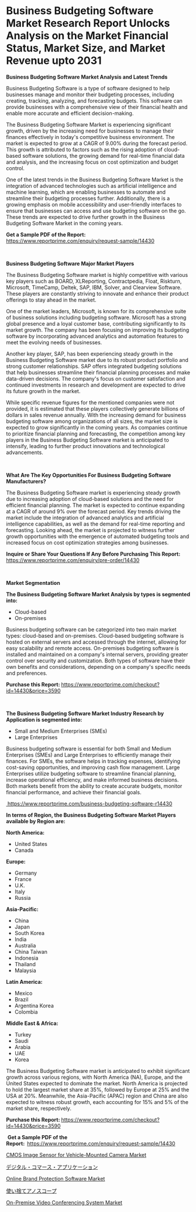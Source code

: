 <p><h1>Business Budgeting Software Market Research Report Unlocks Analysis on the Market Financial Status, Market Size, and Market Revenue upto 2031</h1></p><p><strong>Business Budgeting Software Market Analysis and Latest Trends</strong></p>
<p><p>Business Budgeting Software is a type of software designed to help businesses manage and monitor their budgeting processes, including creating, tracking, analyzing, and forecasting budgets. This software can provide businesses with a comprehensive view of their financial health and enable more accurate and efficient decision-making.</p><p>The Business Budgeting Software Market is experiencing significant growth, driven by the increasing need for businesses to manage their finances effectively in today's competitive business environment. The market is expected to grow at a CAGR of 9.00% during the forecast period. This growth is attributed to factors such as the rising adoption of cloud-based software solutions, the growing demand for real-time financial data and analysis, and the increasing focus on cost optimization and budget control.</p><p>One of the latest trends in the Business Budgeting Software Market is the integration of advanced technologies such as artificial intelligence and machine learning, which are enabling businesses to automate and streamline their budgeting processes further. Additionally, there is a growing emphasis on mobile accessibility and user-friendly interfaces to ensure that businesses can access and use budgeting software on the go. These trends are expected to drive further growth in the Business Budgeting Software Market in the coming years.</p></p>
<p><strong>Get a Sample PDF of the Report:&nbsp;</strong> <a href="https://www.reportprime.com/enquiry/request-sample/14430">https://www.reportprime.com/enquiry/request-sample/14430</a></p>
<p>&nbsp;</p>
<p><strong>Business Budgeting Software Major Market Players</strong></p>
<p><p>The Business Budgeting Software market is highly competitive with various key players such as BOARD, XLReporting, Contractpedia, Float, Riskturn, Microsoft, TimeCamp, Deltek, SAP, IBM, Solver, and Clearview Software. These players are constantly striving to innovate and enhance their product offerings to stay ahead in the market.</p><p>One of the market leaders, Microsoft, is known for its comprehensive suite of business solutions including budgeting software. Microsoft has a strong global presence and a loyal customer base, contributing significantly to its market growth. The company has been focusing on improving its budgeting software by incorporating advanced analytics and automation features to meet the evolving needs of businesses.</p><p>Another key player, SAP, has been experiencing steady growth in the Business Budgeting Software market due to its robust product portfolio and strong customer relationships. SAP offers integrated budgeting solutions that help businesses streamline their financial planning processes and make data-driven decisions. The company's focus on customer satisfaction and continued investments in research and development are expected to drive its future growth in the market.</p><p>While specific revenue figures for the mentioned companies were not provided, it is estimated that these players collectively generate billions of dollars in sales revenue annually. With the increasing demand for business budgeting software among organizations of all sizes, the market size is expected to grow significantly in the coming years. As companies continue to prioritize financial planning and forecasting, the competition among key players in the Business Budgeting Software market is anticipated to intensify, leading to further product innovations and technological advancements.</p></p>
<p>&nbsp;</p>
<p><strong>What Are The Key Opportunities For Business Budgeting Software Manufacturers?</strong></p>
<p><p>The Business Budgeting Software market is experiencing steady growth due to increasing adoption of cloud-based solutions and the need for efficient financial planning. The market is expected to continue expanding at a CAGR of around 9% over the forecast period. Key trends driving the market include the integration of advanced analytics and artificial intelligence capabilities, as well as the demand for real-time reporting and forecasting. Looking ahead, the market is projected to witness further growth opportunities with the emergence of automated budgeting tools and increased focus on cost optimization strategies among businesses.</p></p>
<p><strong>Inquire or Share Your Questions If Any Before Purchasing This Report:</strong> <a href="https://www.reportprime.com/enquiry/pre-order/14430">https://www.reportprime.com/enquiry/pre-order/14430</a></p>
<p>&nbsp;</p>
<p><strong>Market Segmentation</strong></p>
<p><strong>The Business Budgeting Software Market Analysis by types is segmented into:</strong></p>
<p><ul><li>Cloud-based</li><li>On-premises</li></ul></p>
<p><p>Business budgeting software can be categorized into two main market types: cloud-based and on-premises. Cloud-based budgeting software is hosted on external servers and accessed through the internet, allowing for easy scalability and remote access. On-premises budgeting software is installed and maintained on a company's internal servers, providing greater control over security and customization. Both types of software have their own benefits and considerations, depending on a company's specific needs and preferences.</p></p>
<p><strong>Purchase this Report:&nbsp;</strong><a href="https://www.reportprime.com/checkout?id=14430&price=3590">https://www.reportprime.com/checkout?id=14430&price=3590</a></p>
<p>&nbsp;</p>
<p><strong>The Business Budgeting Software Market Industry Research by Application is segmented into:</strong></p>
<p><ul><li>Small and Medium Enterprises (SMEs)</li><li>Large Enterprises</li></ul></p>
<p><p>Business budgeting software is essential for both Small and Medium Enterprises (SMEs) and Large Enterprises to efficiently manage their finances. For SMEs, the software helps in tracking expenses, identifying cost-saving opportunities, and improving cash flow management. Large Enterprises utilize budgeting software to streamline financial planning, increase operational efficiency, and make informed business decisions. Both markets benefit from the ability to create accurate budgets, monitor financial performance, and achieve their financial goals.</p></p>
<p><a href="https://www.reportprime.com/business-budgeting-software-r14430">&nbsp;https://www.reportprime.com/business-budgeting-software-r14430</a></p>
<p><strong>In terms of Region, the Business Budgeting Software Market Players available by Region are:</strong></p>
<p>
    <p> <strong> North America: </strong>
        <ul>
            <li>United States</li>
            <li>Canada</li>
        </ul>
        </p> 
    <p> <strong> Europe: </strong>
        <ul>
            <li>Germany</li>
            <li>France</li>
            <li>U.K.</li>
            <li>Italy</li>
            <li>Russia</li>
        </ul>
        </p> 
    <p> <strong> Asia-Pacific: </strong>
        <ul>
            <li>China</li>
            <li>Japan</li>
            <li>South Korea</li>
            <li>India</li>
            <li>Australia</li>
            <li>China Taiwan</li>
            <li>Indonesia</li>
            <li>Thailand</li>
            <li>Malaysia</li>
        </ul>
        </p> 
    <p> <strong> Latin America: </strong>
        <ul>
            <li>Mexico</li>
            <li>Brazil</li>
            <li>Argentina Korea</li>
            <li>Colombia</li>
        </ul>
        </p> 
    <p> <strong> Middle East & Africa: </strong>
        <ul>
            <li>Turkey</li>
            <li>Saudi</li>
            <li>Arabia</li>
            <li>UAE</li>
            <li>Korea</li>
        </ul>
    </p>
    </p>
<p><p>The Business Budgeting Software market is anticipated to exhibit significant growth across various regions, with North America (NA), Europe, and the United States expected to dominate the market. North America is projected to hold the largest market share at 35%, followed by Europe at 25% and the USA at 20%. Meanwhile, the Asia-Pacific (APAC) region and China are also expected to witness robust growth, each accounting for 15% and 5% of the market share, respectively.</p></p>
<p><strong>Purchase this Report: </strong><a href="https://www.reportprime.com/checkout?id=14430&price=3590">https://www.reportprime.com/checkout?id=14430&price=3590</a></p>
<p>&nbsp;<strong>Get a Sample PDF of the Report:&nbsp;&nbsp;</strong><a href="https://www.reportprime.com/enquiry/request-sample/14430">https://www.reportprime.com/enquiry/request-sample/14430</a></p>
<p><strong></strong></p>
<p><p><a href="https://medium.com/@madw10245644/global-cmos-image-sensor-for-vehicle-mounted-camera-market-trends-insights-into-growth-f34bd5ebec90">CMOS Image Sensor for Vehicle-Mounted Camera Market</a></p><p><a href="https://medium.com/@addiehirthe05/%E3%83%87%E3%82%B8%E3%82%BF%E3%83%AB%E5%95%86%E5%8F%96%E5%BC%95%E3%82%A2%E3%83%97%E3%83%AA%E3%82%B1%E3%83%BC%E3%82%B7%E3%83%A7%E3%83%B3%E5%B8%82%E5%A0%B4%E3%81%AE%E3%83%88%E3%83%AC%E3%83%B3%E3%83%89%E3%81%A8%E5%88%86%E6%9E%90-%E5%B0%86%E6%9D%A5%E3%81%AE%E6%88%90%E9%95%B7%E3%81%AE%E3%81%9F%E3%82%81%E3%81%AE%E6%A9%9F%E4%BC%9A%E3%81%A8%E8%AA%B2%E9%A1%8C-2024%E5%B9%B4-2031%E5%B9%B4-9131fb2dc391">デジタル・コマース・アプリケーション</a></p><p><a href="https://github.com/waylose1223/Market-Research-Report-List-1/blob/main/online-brand-protection-software-market.md">Online Brand Protection Software Market</a></p><p><a href="https://medium.com/@akio198300/%E3%82%B0%E3%83%AD%E3%83%BC%E3%83%90%E3%83%AB%E4%BD%BF%E3%81%84%E6%8D%A8%E3%81%A6%E3%82%A2%E3%83%8E%E3%82%B9%E3%82%B3%E3%83%BC%E3%83%97%E5%B8%82%E5%A0%B4%E3%81%AE%E3%82%B5%E3%82%A4%E3%82%BA%E3%81%A8%E3%82%B7%E3%82%A7%E3%82%A2%E5%88%86%E6%9E%90-%E8%A3%BD%E5%93%81%E3%82%BF%E3%82%A4%E3%83%97-%E3%82%A2%E3%83%97%E3%83%AA%E3%82%B1%E3%83%BC%E3%82%B7%E3%83%A7%E3%83%B3-%E5%9C%B0%E5%9F%9F%E5%88%A5-%E4%BA%88%E6%B8%AC-2024%E5%B9%B4-2031%E5%B9%B4-cbc71cf29d9a">使い捨てアノスコープ</a></p><p><a href="https://medium.com/@jewelmohr25/global-on-premise-video-conferencing-system-market-analysis-trends-forecasts-and-growth-742516f6ba7a">On-Premise Video Conferencing System Market</a></p></p>